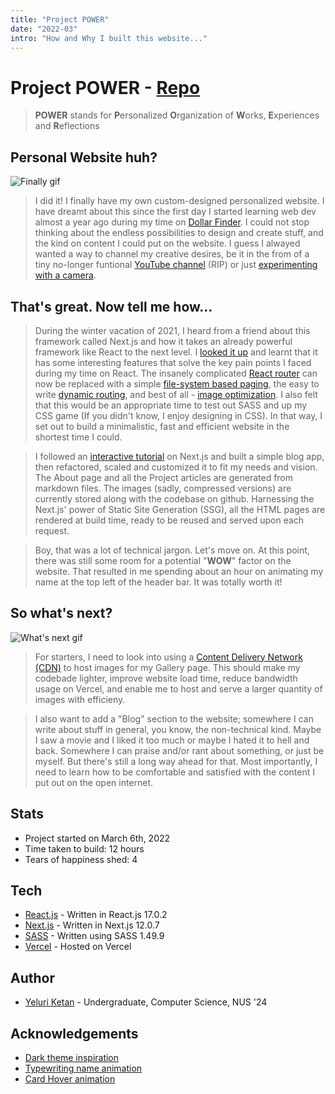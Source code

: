 ```yaml
---
title: "Project POWER"
date: "2022-03"
intro: "How and Why I built this website..."
---
```


# Project POWER - [Repo](https://github.com/YeluriKetan/project-POWER)

> **POWER** stands for **P**ersonalized **O**rganization of **W**orks, **E**xperiences and **R**eflections

## Personal Website huh?

![Finally gif](https://media1.giphy.com/media/wXnmM6hHFtz3IulO36/giphy.gif?cid=790b7611c7304e007b9f7602aa98246b1b084205ccfa2efc&rid=giphy.gif)

> I did it! I finally have my own custom-designed personalized website. I have dreamt about this since the first day I started learning web dev almost a year ago during my time on [Dollar Finder](/projects/dollar-finder). I could not stop thinking about the endless possibilities to design and create stuff, and the kind on content I could put on the website. I guess I alwayed wanted a way to channel my creative desires, be it in the from of a tiny no-longer funtional [YouTube channel](https://www.youtube.com/channel/UCHXmvv-6fxaZNXc0_VYIDBQ/) (RIP) or just [experimenting with a camera](/gallery).

## That's great. Now tell me how...

> During the winter vacation of 2021, I heard from a friend about this framework called Next.js and how it takes an already powerful framework like React to the next level. I [looked it up](https://youtu.be/Sklc_fQBmcs) and learnt that it has some interesting features that solve the key pain points I faced during my time on React. The insanely complicated [React router](https://v5.reactrouter.com/web/guides/quick-start) can now be replaced with a simple [file-system based paging](https://nextjs.org/docs/routing/introduction), the easy to write [dynamic routing](https://nextjs.org/docs/routing/dynamic-routes), and best of all - [image optimization](https://nextjs.org/docs/basic-features/image-optimization). I also felt that this would be an appropriate time to test out SASS and up my CSS game (If you didn't know, I enjoy designing in CSS). In that way, I set out to build a minimalistic, fast and efficient website in the shortest time I could.

> I followed an [interactive tutorial](https://nextjs.org/learn/foundations/about-nextjs) on Next.js and built a simple blog app, then refactored, scaled and customized it to fit my needs and vision. The About page and all the Project articles are generated from markdown files. The images (sadly, compressed versions) are currently stored along with the codebase on github. Harnessing the Next.js' power of Static Site Generation (SSG), all the HTML pages are rendered at build time, ready to be reused and served upon each request.

> Boy, that was a lot of technical jargon. Let's move on. At this point, there was still some room for a potential "**WOW**" factor on the website. That resulted in me spending about an hour on animating my name at the top left of the header bar. It was totally worth it!

## So what's next?

![What's next gif](https://media1.giphy.com/media/3oz8xCsYTaeGxtF1W8/giphy.gif?cid=ecf05e47s518lnohv2roxl4ndbd2uh08h88rq6rlh8wmwmbl&rid=giphy.gif)

> For starters, I need to look into using a [Content Delivery Network (CDN)](https://www.cloudflare.com/learning/cdn/what-is-a-cdn/) to host images for my Gallery page. This should make my codebade lighter, improve website load time, reduce bandwidth usage on Vercel, and enable me to host and serve a larger quantity of images with efficieny.

> I also want to add a "Blog" section to the website; somewhere I can write about stuff in general, you know, the non-technical kind. Maybe I saw a movie and I liked it too much or maybe I hated it to hell and back. Somewhere I can praise and/or rant about something, or just be myself. But there's still a long way ahead for that. Most importantly, I need to learn how to be comfortable and satisfied with the content I put out on the open internet.

## Stats

- Project started on March 6th, 2022
- Time taken to build: 12 hours
- Tears of happiness shed: 4

## Tech

- [React.js](https://reactjs.org/) - Written in React.js 17.0.2
- [Next.js](https://nextjs.org/) - Written in Next.js 12.0.7
- [SASS](https://sass-lang.com/) - Written using SASS 1.49.9
- [Vercel](https://vercel.com/) - Hosted on Vercel

## Author

- [Yeluri Ketan](https://github.com/YeluriKetan) - Undergraduate, Computer Science, NUS '24

## Acknowledgements

- [Dark theme inspiration](https://kaitlinmctigue.github.io/#/)
- [Typewriting name animation](https://youtu.be/w1nhwUGsG6M)
- [Card Hover animation](https://codepen.io/JackCuthbert/pen/pjZzGE)
